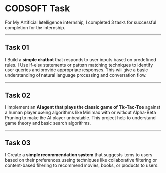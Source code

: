 # CODSOFT Task
For My Artificial Intelligence internship, I completed 3 tasks  for successful completion for the internship.
***
## Task 01
I Build a **simple chatbot** that responds to user inputs based on
predefined rules. I Use if-else statements or pattern matching
techniques to identify user queries and provide appropriate
responses. This will give a basic understanding of natural
language processing and conversation flow.
***
## Task 02 
I Implement an **AI agent that plays the classic game of Tic-Tac-Toe**
against a human player.useing algorithms like Minimax with
or without Alpha-Beta Pruning to make the AI player unbeatable.
This project help to understand game theory and basic search
algorithms.
***
## Task 03
I Create a **simple recommendation system** that suggests items to
users based on their preferences.useing techniques like
collaborative filtering or content-based filtering to recommend
movies, books, or products to users.
